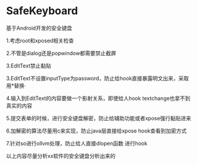 # SafeKeyboard
基于Android开发的安全键盘


1.考虑root和xposed相关检查

2.不管是dialog还是popwindow都需要禁止截屏

3.EditText禁止黏贴

3.EditText不设置inputType为password，防止给hook直接暴露明文出来，采取用*替换·

4.输入到EditText的内容要做一个影射关系，即使给人hook textchange也拿不到真实的内容

5.提交表单的时候，进行安全键盘解密，防止给辅助功能或者xpose强行黏贴进来

6.加解密的算法尽量用c来实现，防止java层直接给xpose hook查看到加密方式

7.针对so进行ollvm处理，防止给人直接dlopen函数 进行hook

以上内容尽量分析xx软件的安全键盘分析出来的
